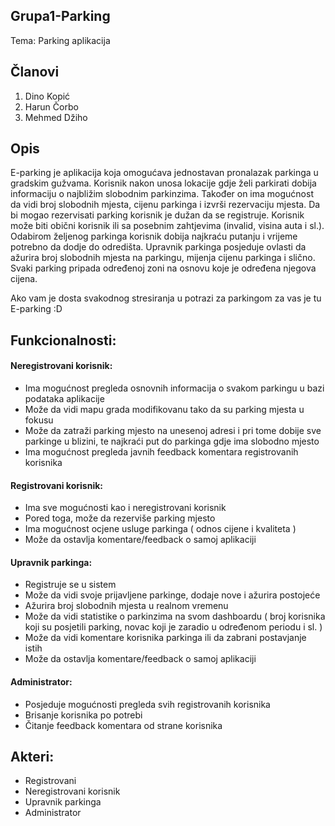 ## Grupa1-Parking
Tema: Parking aplikacija
## Članovi
1. Dino Kopić
2. Harun Čorbo
3. Mehmed Džiho
## Opis
E-parking je aplikacija koja omogućava jednostavan pronalazak parkinga u gradskim gužvama.  Korisnik nakon unosa lokacije gdje želi parkirati dobija informaciju o najbližim slobodnim parkinzima. Također on ima mogućnost da vidi broj slobodnih mjesta, cijenu parkinga i izvrši rezervaciju mjesta. Da bi mogao rezervisati parking korisnik je dužan da se registruje. Korisnik može biti obični korisnik ili sa posebnim zahtjevima (invalid, visina auta i sl.). Odabirom željenog parkinga korisnik dobija najkraću putanju i vrijeme potrebno da dodje do odredišta. Upravnik parkinga posjeduje ovlasti da ažurira broj slobodnih mjesta na parkingu, mijenja cijenu parkinga i slično. Svaki parking pripada određenoj zoni na osnovu koje je određena njegova cijena.

Ako vam je dosta svakodnog stresiranja u potrazi za parkingom za vas je tu E-parking :D
## Funkcionalnosti:
#### Neregistrovani korisnik:
- Ima mogućnost pregleda osnovnih informacija o svakom parkingu u bazi podataka aplikacije
- Može da vidi mapu grada modifikovanu tako da su parking mjesta u fokusu
- Može da zatraži parking mjesto na unesenoj adresi i pri tome dobije sve parkinge u blizini, te najkraći put do parkinga gdje ima slobodno mjesto
- Ima mogućnost pregleda javnih feedback komentara registrovanih korisnika
#### Registrovani korisnik:
-  Ima sve mogućnosti kao i neregistrovani korisnik
- Pored toga, može da rezerviše parking mjesto
- Ima mogućnost ocjene usluge parkinga ( odnos cijene i kvaliteta )
- Može da ostavlja komentare/feedback o samoj aplikaciji
#### Upravnik parkinga:
- Registruje se u sistem
- Može da vidi svoje prijavljene parkinge, dodaje nove i ažurira postojeće	
- Ažurira broj slobodnih mjesta u realnom vremenu
- Može da vidi statistike o parkinzima na svom dashboardu ( broj korisnika koji su posjetili parking, novac koji je zaradio u određenom periodu i sl. ) 
- Može da vidi komentare korisnika parkinga ili da zabrani postavjanje istih
- Može da ostavlja komentare/feedback o samoj aplikaciji
#### Administrator:
- Posjeduje mogućnosti pregleda svih registrovanih korisnika
- Brisanje korisnika po potrebi
- Čitanje feedback komentara od strane korisnika
## Akteri:
- Registrovani 
- Neregistrovani korisnik
- Upravnik parkinga
- Administrator
